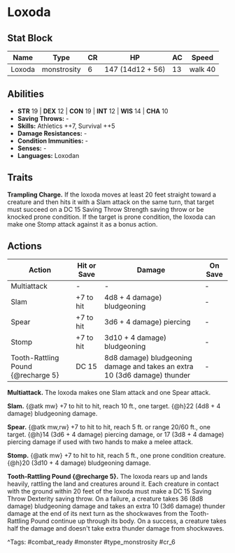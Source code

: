 # Loxoda

## Stat Block

| Name | Type | CR | HP | AC | Speed |
|------|------|----|----|----|-------|
| Loxoda | monstrosity | 6 | 147 (14d12 + 56) | 13 | walk 40 |

## Abilities

- **STR** 19 | **DEX** 12 | **CON** 19 | **INT** 12 | **WIS** 14 | **CHA** 10
- **Saving Throws:** -  
- **Skills:** Athletics ++7, Survival ++5  
- **Damage Resistances:** -  
- **Condition Immunities:** -  
- **Senses:** -  
- **Languages:** Loxodan

## Traits

**Trampling Charge.** If the loxoda moves at least 20 feet straight toward a creature and then hits it with a Slam attack on the same turn, that target must succeed on a DC 15 Saving Throw Strength saving throw or be knocked prone condition. If the target is prone condition, the loxoda can make one Stomp attack against it as a bonus action.


## Actions

| Action | Hit or Save | Damage | On Save |
|--------|--------------|--------|----------|
| Multiattack | - | - | - |
| Slam | +7 to hit | 4d8 + 4 damage) bludgeoning | - |
| Spear | +7 to hit | 3d6 + 4 damage) piercing | - |
| Stomp | +7 to hit | 3d10 + 4 damage) bludgeoning | - |
| Tooth-Rattling Pound {@recharge 5} | DC 15 | 8d8 damage) bludgeoning damage and takes an extra 10 (3d6 damage) thunder | - |

**Multiattack.** The loxoda makes one Slam attack and one Spear attack.

**Slam.** {@atk mw} +7 to hit to hit, reach 10 ft., one target. {@h}22 (4d8 + 4 damage) bludgeoning damage.

**Spear.** {@atk mw,rw} +7 to hit to hit, reach 5 ft. or range 20/60 ft., one target. {@h}14 (3d6 + 4 damage) piercing damage, or 17 (3d8 + 4 damage) piercing damage if used with two hands to make a melee attack.

**Stomp.** {@atk mw} +7 to hit to hit, reach 5 ft., one prone condition creature. {@h}20 (3d10 + 4 damage) bludgeoning damage.

**Tooth-Rattling Pound {@recharge 5}.** The loxoda rears up and lands heavily, rattling the land and creatures around it. Each creature in contact with the ground within 20 feet of the loxoda must make a DC 15 Saving Throw Dexterity saving throw. On a failure, a creature takes 36 (8d8 damage) bludgeoning damage and takes an extra 10 (3d6 damage) thunder damage at the end of its next turn as the shockwaves from the Tooth-Rattling Pound continue up through its body. On a success, a creature takes half the damage and doesn't take extra thunder damage from shockwaves.


^Tags: #combat_ready #monster #type_monstrosity #cr_6
